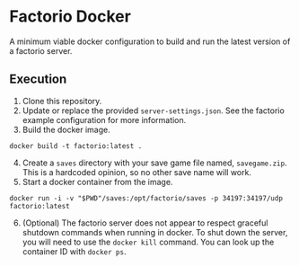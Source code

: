 # Factorio Docker

A minimum viable docker configuration to build and run the latest version of
a factorio server.

## Execution

1. Clone this repository.
2. Update or replace the provided `server-settings.json`.  See the factorio
   example configuration for more information. 
3. Build the docker image.
```
docker build -t factorio:latest .
```
4. Create a `saves` directory with your save game file named, `savegame.zip`.
   This is a hardcoded opinion, so no other save name will work.
5. Start a docker container from the image.
```
docker run -i -v "$PWD"/saves:/opt/factorio/saves -p 34197:34197/udp factorio:latest
```
6. (Optional) The factorio server does not appear to respect graceful shutdown
   commands when running in docker.  To shut down the server, you will need to
   use the `docker kill` command.  You can look up the container ID with
   `docker ps`.

